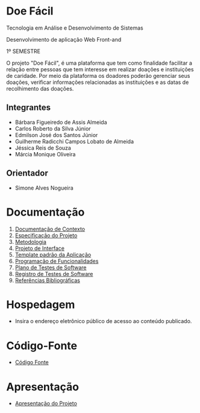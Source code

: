 # Doe Fácil

Tecnologia em Análise e Desenvolvimento de Sistemas

Desenvolvimento de aplicação Web Front-and

   1º SEMESTRE

O projeto "Doe Fácil", é uma plataforma que tem como finalidade facilitar a relação entre pessoas que tem interesse em realizar doações e instituições de caridade. Por meio da plataforma os doadores poderão gerenciar seus doações, verificar informações relacionadas as instituições e as datas de recolhimento das doações.

## Integrantes

* Bárbara Figueiredo de Assis Almeida
* Carlos Roberto da Silva Júnior 
* Edmilson José dos Santos Júnior
* Guilherme Radicchi Campos Lobato de Almeida
* Jéssica Reis de Souza 
* Márcia Monique Oliveira

## Orientador

* Simone Alves Nogueira 
# Documentação

<ol>
<li><a href="documentos/01-Documentação de Contexto.md"> Documentação de Contexto</a></li>
<li><a href="documentos/02-Especificação do Projeto.md"> Especificação do Projeto</a></li>
<li><a href="documentos/03-Metodologia.md"> Metodologia</a></li>
<li><a href="documentos/04-Projeto de Interface.md"> Projeto de Interface</a></li>
<li><a href="documentos/05-Template padrão da Aplicação.md"> Template padrão da Aplicação</a></li>
<li><a href="documentos/06-Programação de Funcionalidades.md"> Programação de Funcionalidades</a></li>
<li><a href="documentos/07-Plano de Testes de Software.md"> Plano de Testes de Software</a></li>
<li><a href="documentos/08-Registro de Testes de Software.md"> Registro de Testes de Software</a></li>
<li><a href="documentos/09-Referências.md"> Referências Bibliográficas</a></li>
</ol>

# Hospedagem

* Insira o endereço eletrônico público de acesso ao conteúdo publicado. 

# Código-Fonte

* <a href="codigo-fonte/README.md">Código Fonte</a>

# Apresentação

* <a href="apresentacao/README.md">Apresentação do Projeto</a>
